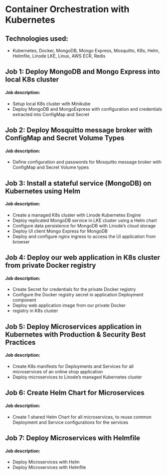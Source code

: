 # Container Orchestration with Kubernetes

## Technologies used:

- Kubernetes, Docker, MongoDB, Mongo Express, Mosquitto, K8s, Helm, Helmfile, Linode LKE, Linux, AWS ECR, Redis 

## Job 1: Deploy MongoDB and Mongo Express into local K8s cluster
#### Job description:

- Setup local K8s cluster with Minikube
- Deploy MongoDB and MongoExpress with configuration and credentials extracted into ConfigMap and Secret

## Job 2: Deploy Mosquitto message broker with ConfigMap and Secret Volume Types
#### Job description:

- Define configuration and passwords for Mosquitto message broker with ConfigMap and Secret Volume types

## Job 3: Install a stateful service (MongoDB) on Kubernetes using Helm
#### Job description:

- Create a managed K8s cluster with Linode Kubernetes Engine
- Deploy replicated MongoDB service in LKE cluster using a Helm chart
- Configure data persistence for MongoDB with Linode’s cloud storage
- Deploy UI client Mongo Express for MongoDB
- Deploy and configure nginx ingress to access the UI application from browser

## Job 4: Deploy our web application in K8s cluster from private Docker registry
#### Job description:

- Create Secret for credentials for the private Docker registry
- Configure the Docker registry secret in application Deployment component
- Deploy web application image from our private Docker
- registry in K8s cluster

## Job 5: Deploy Microservices application in Kubernetes with Production & Security Best Practices
#### Job description:

- Create K8s manifests for Deployments and Services for all microservices of an online shop application
- Deploy microservices to Linode’s managed Kubernetes cluster

## Job 6: Create Helm Chart for Microservices
#### Job description:

- Create 1 shared Helm Chart for all microservices, to reuse common Deployment and Service configurations for the services

## Job 7: Deploy Microservices with Helmfile
#### Job description:

- Deploy Microservices with Helm
- Deploy Microservices with Helmfile
